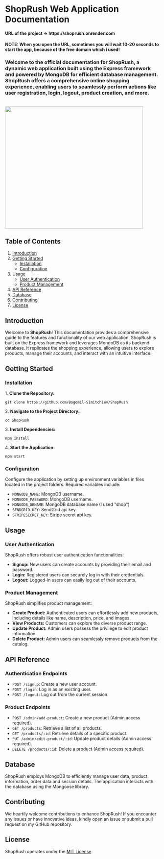 <h1>ShopRush Web Application Documentation</h1>
<h4>URL of the project -> https://shoprush.onrender.com</h4>
<h4>NOTE: When you open the URL, sometimes you will wait 10-20 seconds to start the app, because of the free domain which i used!</h4>

<h3>Welcome to the official documentation for ShopRush, a dynamic web application built using the Express framework and powered by MongoDB for efficient database management. ShopRush offers a comprehensive online shopping experience, enabling users to seamlessly perform actions like user registration, login, logout, product creation, and more.</h3>
<br>
<img src="https://th.bing.com/th/id/OIG.eNJQBhLCMx6nywAqrNy2?pid=ImgGn" width="450px" height="400px">

 <h2>Table of Contents</h2>
    <ol>
        <li><a href="#introduction">Introduction</a></li>
        <li>
            <a href="#getting-started">Getting Started</a>
            <ul>
                <li><a href="#installation">Installation</a></li>
                <li><a href="#configuration">Configuration</a></li>
            </ul>
        </li>
        <li>
            <a href="#usage">Usage</a>
            <ul>
                <li><a href="#user-authentication">User Authentication</a></li>
                <li><a href="#product-management">Product Management</a></li>
            </ul>
        </li>
        <li><a href="#api-reference">API Reference</a></li>
        <li>
            <a href="#database">Database</a>
        </li>
        <li><a href="#contributing">Contributing</a></li>
        <li><a href="#license">License</a></li>
    </ol>
    <h2 id="introduction">Introduction</h2>
    <p>Welcome to <strong>ShopRush</strong>! This documentation provides a comprehensive guide to the features and functionality of our web application. ShopRush is built on the Express framework and leverages MongoDB as its backend database. It replicates the shopping experience, allowing users to explore products, manage their accounts, and interact with an intuitive interface.</p>

<h2 id="getting-started">Getting Started</h2>

  <h3 id="installation">Installation</h3>

  <p>1. <strong>Clone the Repository:</strong></p>
  <pre><code>git clone https://github.com/Bogomil-Simitchiev/ShopRush</code></pre>

  <p>2. <strong>Navigate to the Project Directory:</strong></p>
  <pre><code>cd ShopRush</code></pre>

  <p>3. <strong>Install Dependencies:</strong></p>
  <pre><code>npm install</code></pre>

   <p>4. <strong>Start the Application:</strong></p>
  <pre><code>npm start</code></pre>
  
  <h3 id="configuration">Configuration</h3>

  <p>Configure the application by setting up environment variables in files located in the project folders. Required variables include:</p>

   <ul>
        <li><code>MONGODB_NAME</code>: MongoDB username.</li>
        <li><code>MONGODB_PASSWORD</code>: MongoDB username.</li>
        <li><code>MONGODB_DBNAME</code>: MongoDB database name (I used "shop")</li>
        <li><code>SENDGRID_KEY</code>: SendGrid api key.</li>
        <li><code>STRIPESECRET_KEY</code>: Stripe secret api key.</li>

  </ul>

   <h2 id="usage">Usage</h2>

   <h3 id="user-authentication">User Authentication</h3>

   <p>ShopRush offers robust user authentication functionalities:</p>

  <ul>
        <li><strong>Signup:</strong> New users can create accounts by providing their email and password.</li>
        <li><strong>Login:</strong> Registered users can securely log in with their credentials.</li>
        <li><strong>Logout:</strong> Logged-in users can easily log out of their accounts.</li>
  </ul>

   <h3 id="product-management">Product Management</h3>

  <p>ShopRush simplifies product management:</p>

  <ul>
        <li><strong>Create Product:</strong> Authenticated users can effortlessly add new products, including details like name, description, price, and images.</li>
        <li><strong>View Products:</strong> Customers can explore the diverse product range.</li>
        <li><strong>Update Product:</strong> Admin users possess the privilege to edit product information.</li>
        <li><strong>Delete Product:</strong> Admin users can seamlessly remove products from the catalog.</li>
    </ul>
    <h2 id="api-reference">API Reference</h2>

  <h3 id="authentication-endpoints">Authentication Endpoints</h3>
    <ul>
        <li><code>POST /signup</code>: Create a new user account.</li>
        <li><code>POST /login</code>: Log in as an existing user.</li>
        <li><code>POST /logout</code>: Log out from the current session.</li>
    </ul>
 <h3 id="product-endpoints">Product Endpoints</h3>
    <ul>
        <li><code>POST /admin/add-product</code>: Create a new product (Admin access required).</li>
        <li><code>GET /products</code>: Retrieve a list of all products.</li>
        <li><code>GET /products/:id</code>: Retrieve details of a specific product.</li>
        <li><code>PUT /admin/edit-product/:id</code>: Update product details (Admin access required).</li>
        <li><code>DELETE /products/:id</code>: Delete a product (Admin access required).</li>
    </ul>
     <h2 id="database">Database</h2>

  <p>ShopRush employs MongoDB to efficiently manage user data, product information, order data and session details. The application interacts with the database using the Mongoose library.</p>

  <h2 id="contributing">Contributing</h2>

  <p>We heartily welcome contributions to enhance ShopRush! If you encounter any issues or have innovative ideas, kindly open an issue or submit a pull request on my GitHub repository.</p>

  <h2 id="license">License</h2>

  <p>ShopRush operates under the <a href="https://opensource.org/licenses/MIT">MIT License</a>.</p>
